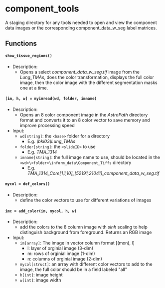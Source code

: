 # component_tools
A staging directory for any tools needed to open and view the component data images or the corresponding component_data_w_seg label matrices.

## Functions
#### ```show_tissue_regions()```
- Description:
  - Opens a select *component_data_w_seg.tif* image from the *Lung_TMAs*, does the color transformation, displays the full color image, then the color image with the different segmentation masks one at a time.
#### ```[im, h, w] = myimread(wd, folder, imname)```
- Description:
  - Opens an 8 color component image in the *AstroPath* directory format and converts it to an 8 color vector to save memory and improve processing speed
- Input:
  - ```wd[string]```: the ```<base>``` folder for a directory
    - E.g. *\\bki03\Lung_TMAs*
  - ```folder[string]```: the ```<slideID>``` to use
    - E.g. *TMA_1314*
  - ```imname[string]```: the full image name to use, should be located in the ```<wd>\<folder>\inform_data\Component_Tiffs``` directory
    - E.g. *TMA_1314_Core[1,1,10]_[52191,21041]_component_data_w_seg.tif*
#### ```mycol = def_colors()``` 
- Description:
  - define the color vectors to use for different variations of images
#### ```imc = add_color(im, mycol, h, w)```
- Description:
  - add the colors to the 8 column image with *sinh* scaling to help  distinguish background from foreground. Returns an RGB image
- Input: 
  - ```im[array]```: The image in vector column format [(mxn), l] 
    - l: layer of orginial image (3-dim)
    - m: rows of orginial image (1-dim)
    - n: columns of orginial image (2-dim)
  - ```mycol[struct]```: an array with different color vectors to add to the image, the full color should be in a field labeled "all"
  - ```h[int]```: image height
  - ```w[int]```: image width
